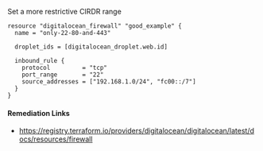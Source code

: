 
Set a more restrictive CIRDR range

```hcl
resource "digitalocean_firewall" "good_example" {
  name = "only-22-80-and-443"

  droplet_ids = [digitalocean_droplet.web.id]

  inbound_rule {
    protocol         = "tcp"
    port_range       = "22"
    source_addresses = ["192.168.1.0/24", "fc00::/7"]
  }
}
```

#### Remediation Links
 - https://registry.terraform.io/providers/digitalocean/digitalocean/latest/docs/resources/firewall

